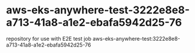 # aws-eks-anywhere-test-3222e8e8-a713-41a8-a1e2-ebafa5942d25-76
repository for use with E2E test job aws-eks-anywhere-test:3222e8e8-a713-41a8-a1e2-ebafa5942d25-76
